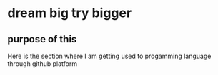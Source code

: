 # dream big try bigger
## purpose of this
Here is the section where I am getting used to progamming language through github platform 
